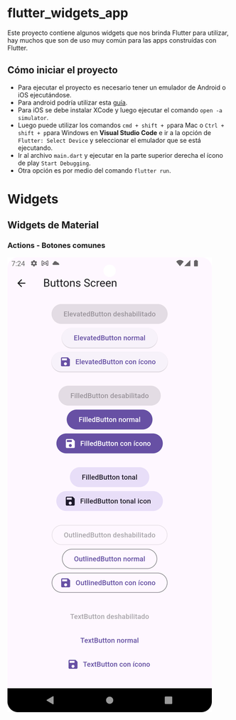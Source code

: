 # flutter_widgets_app

Este proyecto contiene algunos widgets que nos brinda Flutter para utilizar, hay muchos que son de uso muy común para las apps construídas con Flutter.

## Cómo iniciar el proyecto

- Para ejecutar el proyecto es necesario tener un emulador de Android o iOS ejecutándose.
- Para android podría utilizar esta [guía](https://jaimetellezb.com/emulador-android-studio/).
- Para iOS se debe instalar XCode y luego ejecutar el comando ```open -a simulator```.
- Luego puede utilizar los comandos ```cmd + shift + p```para Mac o ```Ctrl + shift + p```para Windows en **Visual Studio Code** e ir a la opción de ```Flutter: Select Device``` y seleccionar el emulador que se está ejecutando.
- Ir al archivo `main.dart` y ejecutar en la parte superior derecha el ícono de play `Start Debugging`.
- Otra opción es por medio del comando `flutter run`.


# Widgets

## Widgets de Material

### Actions - Botones comunes

![buttons](assets/images/all.png "buttons")

